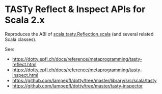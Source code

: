 # TASTy Reflect & Inspect APIs for Scala 2.x

Reproduces the ABI of [scala.tasty.Reflection.scala](https://github.com/lampepfl/dotty/blob/0.24.0-RC1/library/src/scala/tasty/Reflection.scala) (and several related Scala classes).

See:
* https://dotty.epfl.ch/docs/reference/metaprogramming/tasty-reflect.html
* https://dotty.epfl.ch/docs/reference/metaprogramming/tasty-inspect.html
* https://github.com/lampepfl/dotty/tree/master/library/src/scala/tasty
* https://github.com/lampepfl/dotty/tree/master/tasty-inspector